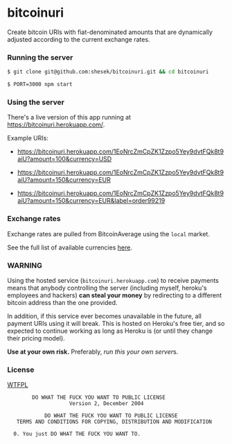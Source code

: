 # bitcoinuri

Create bitcoin URIs with fiat-denominated amounts that are dynamically adjusted according
to the current exchange rates.

### Running the server

```bash
$ git clone git@github.com:shesek/bitcoinuri.git && cd bitcoinuri

$ PORT=3000 npm start
```

### Using the server

There's a live version of this app running at https://bitcoinuri.herokuapp.com/.

Example URIs:

- https://bitcoinuri.herokuapp.com/1EoNrcZmCpZK1Zzpo5Yey9dvtFQk8t9aiU?amount=100&currency=USD

- https://bitcoinuri.herokuapp.com/1EoNrcZmCpZK1Zzpo5Yey9dvtFQk8t9aiU?amount=150&currency=EUR

- https://bitcoinuri.herokuapp.com/1EoNrcZmCpZK1Zzpo5Yey9dvtFQk8t9aiU?amount=150&currency=EUR&label=order99219


### Exchange rates

Exchange rates are pulled from BitcoinAverage using the `local` market.

See the full list of available currencies [here](https://apiv2.bitcoinaverage.com/constants/symbols/local).

### **WARNING**

Using the hosted service (`bitcoinuri.herokuapp.com`) to receive payments means that anybody
controlling the server (including myself, heroku's employees and hackers) **can steal your money**
by redirecting to a different bitcoin address than the one provided.

In addition, if this service ever becomes unavailable in the future, all payment URIs using it will break.
This is hosted on Heroku's free tier, and so expected to continue working as long as Heroku
is (or until they change their pricing model).

**Use at your own risk.** Preferably, *run this your own server*s.

### License

[WTFPL](http://www.wtfpl.net/txt/copying)

```
        DO WHAT THE FUCK YOU WANT TO PUBLIC LICENSE 
                    Version 2, December 2004 

            DO WHAT THE FUCK YOU WANT TO PUBLIC LICENSE 
   TERMS AND CONDITIONS FOR COPYING, DISTRIBUTION AND MODIFICATION 

  0. You just DO WHAT THE FUCK YOU WANT TO.
```
